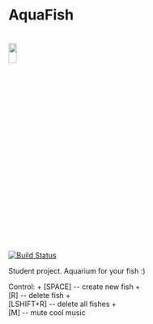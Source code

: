# AquaFish
# <img src="https://worldvectorlogo.com/logos/python-3.svg" width="18%" height="10%" alt="" /> 
[![Build Status](https://travis-ci.org/RustamSultanov/AquaFish.svg?branch=master)](https://travis-ci.org/RustamSultanov/AquaFish)

 Student project. Aquarium for your fish :)
  
  Control:
 +
      [SPACE]     -- create new fish
 +    
      [R]         -- delete fish
 +    
      [LSHIFT+R]  -- delete all fishes
 +    
      [M]         -- mute cool music
  

